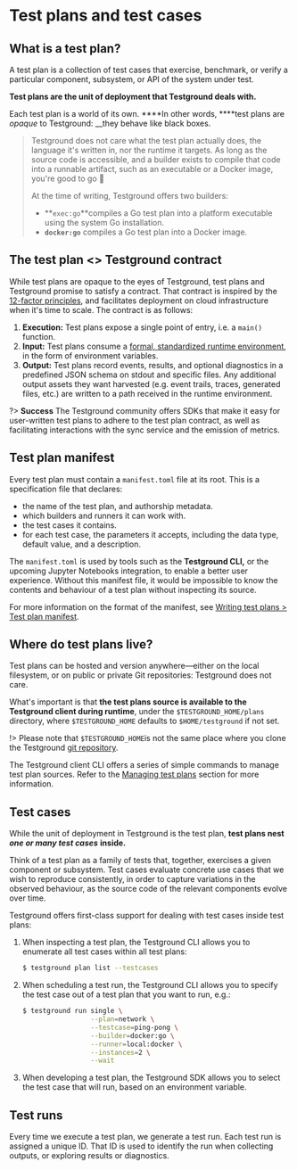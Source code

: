 # Test plans and test cases

## What is a test plan?

A test plan is a collection of test cases that exercise, benchmark, or verify a particular component, subsystem, or API of the system under test.

**Test plans are the unit of deployment that Testground deals with.**

Each test plan is a world of its own. ****In other words, ****test plans are _opaque_ to Testground: __they behave like black boxes.

> Testground does not care what the test plan actually does, the language it's written in, nor the runtime it targets. As long as the source code is accessible, and a builder exists to compile that code into a runnable artifact, such as an executable or a Docker image, you're good to go 🚀
>
> At the time of writing, Testground offers two builders:
>
> * **`exec:go`**compiles a Go test plan into a platform executable using the system Go installation.
> * **`docker:go`** compiles a Go test plan into a Docker image.

## The test plan &lt;&gt; Testground contract

While test plans are opaque to the eyes of Testground, test plans and Testground promise to satisfy a contract. That contract is inspired by the [12-factor principles](https://12factor.net/), and facilitates deployment on cloud infrastructure when it's time to scale. The contract is as follows:

1. **Execution:** Test plans expose a single point of entry, i.e. a `main()` function.
2. **Input:** Test plans consume a [formal, standardized runtime environment](runtime.md), in the form of environment variables.
3. **Output:** Test plans record events, results, and optional diagnostics in a predefined JSON schema on stdout and specific files. Any additional output assets they want harvested \(e.g. event trails, traces, generated files, etc.\) are written to a path received in the runtime environment.

?> **Success** The Testground community offers SDKs that make it easy for user-written test plans to adhere to the test plan contract, as well as facilitating interactions with the sync service and the emission of metrics.

## Test plan manifest

Every test plan must contain a `manifest.toml` file at its root. This is a specification file that declares:

* the name of the test plan, and authorship metadata.
* which builders and runners it can work with.
* the test cases it contains.
* for each test case, the parameters it accepts, including the data type, default value, and a description.

The `manifest.toml` is used by tools such as the **Testground CLI,** or the upcoming Jupyter Notebooks integration, to enable a better user experience.  Without this manifest file, it would be impossible to know the contents and behaviour of a test plan without inspecting its source.

For more information on the format of the manifest, see [Writing test plans &gt; Test plan manifest](../writing-test-plans/test-plan-manifest.md).

## Where do test plans live?

Test plans can be hosted and version anywhere—either on the local filesystem, or on public or private Git repositories: Testground does not care.

What's important is that **the test plans source is available to the Testground client during runtime**, under the `$TESTGROUND_HOME/plans` directory, where `$TESTGROUND_HOME` defaults to `$HOME/testground` if not set.

!> Please note that `$TESTGROUND_HOME`is not the same place where you clone the Testground [git repository](https://github.com/testground/testground).

The Testground client CLI offers a series of simple commands to manage test plan sources. Refer to the [Managing test plans](../managing-test-plans.md) section for more information.

## Test cases

While the unit of deployment in Testground is the test plan, **test plans nest** _**one or many test cases**_ **inside.**

Think of a test plan as a family of tests that, together, exercises a given component or subsystem. Test cases evaluate concrete use cases that we wish to reproduce consistently, in order to capture variations in the observed behaviour, as the source code of the relevant components evolve over time.

Testground offers first-class support for dealing with test cases inside test plans:

1. When inspecting a test plan, the Testground CLI allows you to enumerate all test cases within all test plans:

   ```bash
   $ testground plan list --testcases
   ```

2. When scheduling a test run, the Testground CLI allows you to specify the test case out of a test plan that you want to run, e.g.:

   ```bash
   $ testground run single \
                    --plan=network \
                    --testcase=ping-pong \
                    --builder=docker:go \
                    --runner=local:docker \
                    --instances=2 \
                    --wait
   ```

3. When developing a test plan, the Testground SDK allows you to select the test case that will run, based on an environment variable.

## Test runs

Every time we execute a test plan, we generate a test run. Each test run is assigned a unique ID. That ID is used to identify the run when collecting outputs, or exploring results or diagnostics.
